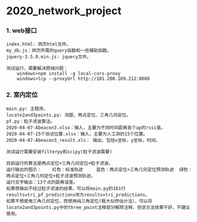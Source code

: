 ﻿# 2020_network_project


### 1. web接口  
  
	index.html: 网页html文件。  
	my_db.js：网页所需的query函数和一些辅助函数。  
	jquery-3.5.0.min.js: jquery文件。  
  
	测试运行，需要解决跨域问题：  
		windows>npm install -g local-cors-proxy  
		windows>lcp --proxyUrl http://101.200.169.212:8080  

### 2. 室内定位  
  
	main.py: 主程序。  
	locate2and3points.py: 测距、两点定位、三角几何定位。  
	pf.py：粒子滤波算法。  
	2020-04-07-Abeacon3.xlsx：输入，主要为不同时间距离各个ap的rssi值。  
	2020-04-07-15个测试位置.xlsx：输入，主要为人工测的15个位置。  
	2020-04-07-Abeacon3_result.xls： 输出，包括x坐标，y坐标，时间。  
	  
	测试运行需要安装filterpy和scipy(粒子滤波需要)	  
  
	目前运行的算法是两点定位+三角几何定位+粒子滤波。  
	运行输出的图示：	红色：标准轨迹 	蓝色：两点定位+三角几何定位预测轨迹 	绿色：两点定位+三角几何定位+粒子滤波预测轨迹。  
	运行文字输出：13个点的距离误差。  
	如果想输出不经过粒子滤波的结果，可以将main.py的161行results=tri_pf_predictions改为results=tri_predictions。  
	如果不想使用三角几何定位，而想用纯三角定位(极大似然估计法），可以将locate2and3points.py中的three_point注释部分解除注释，但该方法效果不好，不建议使用。  















